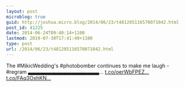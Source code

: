 ```yaml
---
layout: post
microblog: true
guid: http://joshua.micro.blog/2014/06/23/t481205116570071042.html
post_id: 41225
date: 2014-06-24T09:40:14+1100
lastmod: 2019-07-30T17:41:49+1100
type: post
url: /2014/06/23/t481205116570071042.html
---
```

The #MikicWedding's #photobomber continues to make me laugh - #regram ▃▃▃▃▃▃▃▃▃▃▃▃▃▃▃▃▃▃... [t.co/oerWbFPEZ...](http://t.co/oerWbFPEZT) [t.co/FAq3OxhKN...](http://t.co/FAq3OxhKNH)
